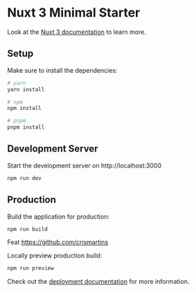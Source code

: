 # Nuxt 3 Minimal Starter

Look at the [Nuxt 3 documentation](https://nuxt.com/docs/getting-started/introduction) to learn more.

## Setup

Make sure to install the dependencies:

```bash
# yarn
yarn install

# npm
npm install

# pnpm
pnpm install
```

## Development Server

Start the development server on http://localhost:3000

```bash
npm run dev
```

## Production

Build the application for production:

```bash
npm run build
```

Feat https://github.com/crismartins

Locally preview production build:

```bash
npm run preview
```

Check out the [deployment documentation](https://nuxt.com/docs/getting-started/deployment) for more information.
